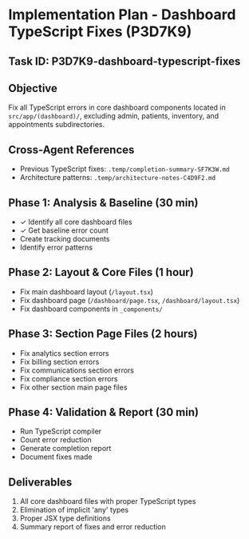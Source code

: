 # Implementation Plan - Dashboard TypeScript Fixes (P3D7K9)

## Task ID: P3D7K9-dashboard-typescript-fixes

## Objective
Fix all TypeScript errors in core dashboard components located in `src/app/(dashboard)/`, excluding admin, patients, inventory, and appointments subdirectories.

## Cross-Agent References
- Previous TypeScript fixes: `.temp/completion-summary-SF7K3W.md`
- Architecture patterns: `.temp/architecture-notes-C4D9F2.md`

## Phase 1: Analysis & Baseline (30 min)
- ✓ Identify all core dashboard files
- ✓ Get baseline error count
- Create tracking documents
- Identify error patterns

## Phase 2: Layout & Core Files (1 hour)
- Fix main dashboard layout (`/layout.tsx`)
- Fix dashboard page (`/dashboard/page.tsx`, `/dashboard/layout.tsx`)
- Fix dashboard components in `_components/`

## Phase 3: Section Page Files (2 hours)
- Fix analytics section errors
- Fix billing section errors
- Fix communications section errors
- Fix compliance section errors
- Fix other section main page files

## Phase 4: Validation & Report (30 min)
- Run TypeScript compiler
- Count error reduction
- Generate completion report
- Document fixes made

## Deliverables
1. All core dashboard files with proper TypeScript types
2. Elimination of implicit 'any' types
3. Proper JSX type definitions
4. Summary report of fixes and error reduction
